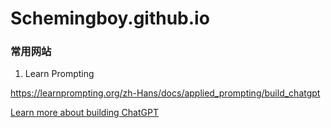 # Schemingboy.github.io

### 常用网站

1. Learn Prompting

https://learnprompting.org/zh-Hans/docs/applied_prompting/build_chatgpt

<a href="https://learnprompting.org/zh-Hans/docs/applied_prompting/build_chatgpt">Learn more about building ChatGPT</a>

